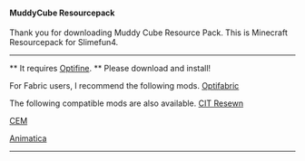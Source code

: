 #### MuddyCube Resourcepack

Thank you for downloading Muddy Cube Resource Pack.
This is Minecraft Resourcepack for Slimefun4.

----------------------------------------------------------------

** It requires [Optifine](https://optifine.net/downloads). ** Please download and install!

For Fabric users, I recommend the following mods.
[Optifabric](https://www.curseforge.com/minecraft/mc-mods/optifabric)

The following compatible mods are also available.
[CIT Resewn](https://www.curseforge.com/minecraft/mc-mods/cit-resewn)

[CEM](https://www.curseforge.com/minecraft/mc-mods/custom-entity-models-cem)

[Animatica](https://www.curseforge.com/minecraft/mc-mods/animatica)

----------------------------------------------------------------
